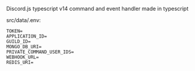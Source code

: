 Discord.js typescript v14 command and event handler made in typescript

src/data/.env: 
```
TOKEN=
APPLICATION_ID=
GUILD_ID=
MONGO_DB_URI=
PRIVATE_COMMAND_USER_IDS=
WEBHOOK_URL=
REDIS_URI=
```